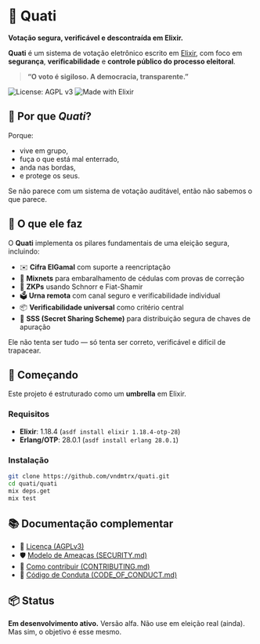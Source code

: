 # 🐾 Quati

**Votação segura, verificável e descontraída em Elixir.**

**Quati** é um sistema de votação eletrônico escrito em [Elixir](https://elixir-lang.org/), com foco em **segurança**, **verificabilidade** e **controle público do processo eleitoral**.

> **“O voto é sigiloso. A democracia, transparente.”**

![License: AGPL v3](https://img.shields.io/badge/license-AGPLv3-blue.svg)
![Made with Elixir](https://img.shields.io/badge/Made%20with-Elixir-purple)

## 🌳 Por que *Quati*?

Porque:
- vive em grupo,  
- fuça o que está mal enterrado,  
- anda nas bordas,  
- e protege os seus.

Se não parece com um sistema de votação auditável, então não sabemos o que parece.

## 🔐 O que ele faz

O **Quati** implementa os pilares fundamentais de uma eleição segura, incluindo:

- ✉️ **Cifra ElGamal** com suporte a reencriptação  
- 🔄 **Mixnets** para embaralhamento de cédulas com provas de correção  
- 🧪 **ZKPs** usando Schnorr e Fiat-Shamir  
- 🗳️ **Urna remota** com canal seguro e verificabilidade individual  
- 📦 **Verificabilidade universal** como critério central  
- 🧩 **SSS (Secret Sharing Scheme)** para distribuição segura de chaves de apuração

Ele não tenta ser tudo — só tenta ser correto, verificável e difícil de trapacear.

## 🚀 Começando

Este projeto é estruturado como um **umbrella** em Elixir.

### Requisitos

- **Elixir**: 1.18.4 (`asdf install elixir 1.18.4-otp-28`)  
- **Erlang/OTP**: 28.0.1 (`asdf install erlang 28.0.1`)  

### Instalação

```bash
git clone https://github.com/vndmtrx/quati.git
cd quati/quati
mix deps.get
mix test
```

## 📚 Documentação complementar

* 📜 [Licença (AGPLv3)](./LICENSE)
* 🛡️ [Modelo de Ameaças (SECURITY.md)](./SECURITY.md)
* 👥 [Como contribuir (CONTRIBUTING.md)](./CONTRIBUTING.md)
* 🤝 [Código de Conduta (CODE\_OF\_CONDUCT.md)](./CODE_OF_CONDUCT.md)

## 📦 Status

**Em desenvolvimento ativo.**
Versão alfa. Não use em eleição real (ainda). Mas sim, o objetivo é esse mesmo.
